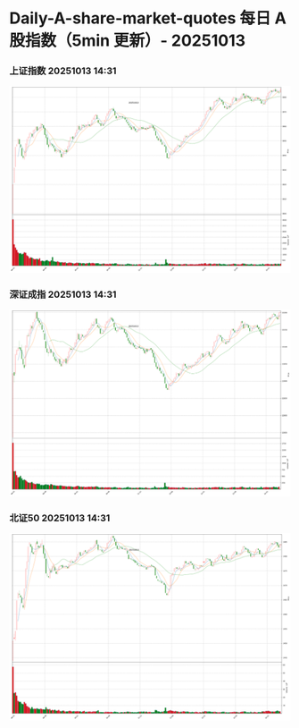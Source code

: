 
# Daily-A-share-market-quotes 每日 A 股指数（5min 更新）- 20251013

### 上证指数 20251013 14:31
![](./fig/2025/10/20251013-sh000001.png)

### 深证成指 20251013 14:31
![](./fig/2025/10/20251013-sz399001.png)

### 北证50 20251013 14:31
![](./fig/2025/10/20251013-bj899050.png)
